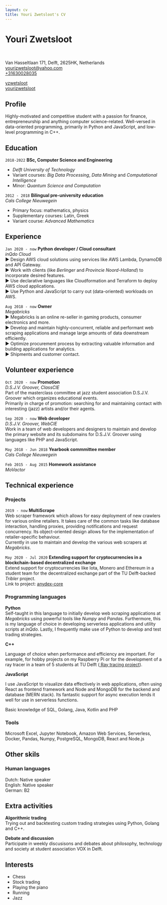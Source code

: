 ```yaml
---
layout: cv
title: Youri Zwetsloot's CV
---
```


# Youri Zwetsloot

<br>

<span><i class="fas fa-map-marker"></i> Van Hasseltlaan 171, Delft, 2625HK, Netherlands<br></span><span><i class="fas fa-envelope"></i><a href="mailto:yourizwetsloot@yahoo.com"> yourizwetsloot@yahoo.com</a></span><br><span><i class="fas fa-phone"></i><a href="tel:0630028035"> +31630028035 </a></span>

<div id="webaddress">
  <a href="https://github.com/yzwetsloot"><i class="fab fa-github"></i> yzwetsloot</a><br>
  <a href="https://linkedin.com/in/youri-zwetsloot-992b72176/"><i class="fab fa-linkedin-in"></i> yourizwetsloot</a>
</div>

## Profile

Highly-motivated and competitive student with a passion for finance, entrepreneurship and anything computer science-related. Well-versed in data-oriented programming, primarily in Python and JavaScript, and low-level programming in C++.

## Education

`2018-2022`
**BSc, Computer Science and Engineering**

- _Delft University of Technology_
- Variant courses: <em class="emph">Big Data Processing</em>, <em class="emph">Data Mining</em> and <em class="emph">Computational Intelligence</em>
- Minor: <em class="emph">Quantum Science and Computation</em>

`2012 - 2018`
**Bilingual pre-university education**<br>
_Cals College Nieuwegein_<br>

- Primary focus: mathematics, physics
- Supplementary courses: Latin, Greek
- Variant course: <em class="emph">Advanced Mathematics</em>

## Experience

`Jan 2020 - now`
**Python developer / Cloud consultant**<br>
_inQdo Cloud_<br>
&#9658; Design AWS cloud solutions using services like AWS Lambda, DynamoDB and API Gateway.<br>
&#9658; Work with clients (like <em class="emph">Berlinger</em> and <em class="emph">Provincie Noord-Holland</em>) to incorporate desired features.<br>
&#9658; Use declarative languages like Cloudformation and Terraform to deploy AWS cloud applications.<br>
&#9658; Use Python and JavaScript to carry out (data-oriented) workloads on AWS.<br>

`Aug 2018 - now`
**Owner**<br>
_Megabricks_<br>
&#9658; Megabricks is an online re-seller in gaming products, consumer electronics and more.<br>
&#9658; Develop and maintain highly-concurrent, reliable and performant web scraping applications and manage large amounts of data downstream efficiently.<br>
&#9658; Optimize procurement process by extracting valuable information and building applications for analytics.<br>
&#9658; Shipments and customer contact.

## Volunteer experience

`Oct 2020 - now`
**Promotion**<br>
_D.S.J.V. Groover, ClassCIE_<br>
Part of the masterclass committee at jazz student association D.S.J.V. Groover which organizes educational events.<br>
Primarily in charge of promotion: searching for and maintaining contact with interesting (jazz) artists and/or their agents.<br>

`Sep 2020 - now`
**Web developer**<br>
_D.S.J.V. Groover, WebCIE_<br>
Work in a team of web developers and designers to maintain and develop the primary website and its subdomains for D.S.J.V. Groover using languages like PHP and JavaScript.

`May 2018 - Jun 2018`
**Yearbook commmittee member**<br>
_Cals College Nieuwegein_<br>

`Feb 2015 - Aug 2015`
**Homework assistance**<br>
_MoVactor_<br>

## Technical experience

### Projects

`2019 - now`
**MultiScrape**<br>
Web scraper framework which allows for easy deployment of new crawlers for various online retailers. It takes care of the common tasks like database interaction, handling proxies, providing notifications and request concurrency. Its object-oriented design allows for the implementation of retailer-specific behaviour.<br>
Currently in use to maintain and develop the various web scrapers at <em class="emph">Megabricks</em>.

`May 2020 - Jul 2020`
**Extending support for cryptocurrencies in a<br> blockchain-based decentralized exchange**<br>
Extend support for cryptocurrencies like Iota, Monero and Ethereum in a student team for the decentralized exchange part of the TU Delft-backed <em class="emph">Tribler</em> project.<br>
Link to project: <a href="https://github.com/Tribler/anydex-core/pull/44"><i class="fab fa-github"></i> anydex-core</a><br>

### Programming languages

**Python**<br>
Self-taught in this language to initially develop web scraping applications at <em class="emph">Megabricks</em> using powerful tools like <em class="emph">Numpy</em> and <em class="emph">Pandas</em>. Furthermore, this is my language of choice in developing serverless applications and utility scripts at <em class="emph">inQdo</em>. Lastly, I frequently make use of Python to develop and test trading strategies.<br>

<p class="with-note"><strong>C++</strong></p>
Language of choice when performance and efficiency are important. For example, for hobby projects on my Raspberry Pi or for the development of a ray tracer in a team of 5 students at TU Delft (<a href="https://github.com/jonay2000/raytracing-project"><i class="fab fa-github"></i> Ray tracing project</a>).

<p class="with-note"><strong>JavaScript</strong></p>
I use JavaScript to visualize data effectively in web applications, often using React as frontend framework and Node and MongoDB for the backend and database (MERN stack). Its fantastic support for async execution lends it well for use in serverless functions.<br>
<!-- <p class="note">&nbsp;Graaf is a high-performance web scraper for creating and visualizing a&nbsp;serializable graph of the Internet</p> -->

Basic knowledge of SQL, Golang, Java, Kotlin and PHP

### Tools

Microsoft Excel, Jupyter Notebook, Amazon Web Services, Serverless, Docker, Pandas, Numpy, PostgreSQL, MongoDB, React and Node.js

## Other skils

### Human languages

Dutch: Native speaker<br>
English: Native speaker<br>
German: B2<br>

## Extra activities

**Algorithmic trading**<br>
Trying out and backtesting custom trading strategies using Python, Golang and C++.<br>

**Debate and discussion**<br>
Participate in weekly discusisons and debates about philosophy, technology and society at student association VOX in Delft. 

## Interests

<ul class="interests">
  <li>Chess</li>
  <li>Stock trading</li>
  <li>Playing the piano</li>
  <li>Running</li>
  <li>Jazz</li>
</ul>

```

```
